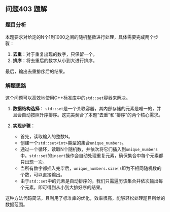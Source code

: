 ## 问题403 题解

### 题目分析

本题要求对给定的N个1到1000之间的随机整数进行处理，具体需要完成两个步骤：
1.  **去重**：对于重复出现的数字，只保留一个。
2.  **排序**：将去重后的数字从小到大进行排序。

最后，输出去重排序后的结果。

### 解题思路

这个问题可以高效地使用C++标准库中的`std::set`容器来解决。

1.  **数据结构选择**：
    `std::set`是一个关联容器，其内部存储的元素是唯一的，并且会自动按照升序排序。这完美契合了本题“去重”和“排序”的两个核心需求。

2.  **实现步骤**：
    -   首先，读取输入的整数N。
    -   创建一个`std::set<int>`类型的集合`unique_numbers`。
    -   通过一个循环，读取N个随机数，并依次将它们插入到`unique_numbers`中。`std::set`的`insert`操作会自动处理重复元素，确保集合中每个元素都只出现一次。
    -   当所有数字都插入完毕后，`unique_numbers.size()`即为不相同随机数的个数，可以直接输出。
    -   由于`std::set`中的元素是自动排序的，我们只需遍历该集合并依次输出每个元素，即可得到从小到大排好序的结果。

这种方法代码简洁，且利用了标准库的优化，效率很高，能够轻松处理题目所给的数据范围。
